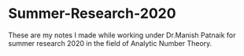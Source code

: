 # Summer-Research-2020

These are my notes I made while working under Dr.Manish Patnaik for summer research 2020 in the field of Analytic Number Theory.

